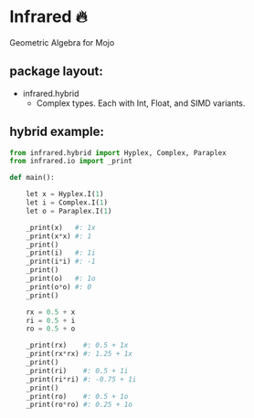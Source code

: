 # Infrared 🔥
Geometric Algebra for Mojo

## package layout:

- infrared.hybrid
  - Complex types. Each with Int, Float, and SIMD variants.


## hybrid example: 

```python
from infrared.hybrid import Hyplex, Complex, Paraplex
from infrared.io import _print

def main():

    let x = Hyplex.I(1)
    let i = Complex.I(1)
    let o = Paraplex.I(1)

    _print(x)   #: 1x
    _print(x*x) #: 1
    _print()
    _print(i)   #: 1i
    _print(i*i) #: -1
    _print()
    _print(o)   #: 1o
    _print(o*o) #: 0
    _print()

    rx = 0.5 + x
    ri = 0.5 + i
    ro = 0.5 + o

    _print(rx)    #: 0.5 + 1x
    _print(rx*rx) #: 1.25 + 1x
    _print()
    _print(ri)    #: 0.5 + 1i
    _print(ri*ri) #: -0.75 + 1i
    _print()
    _print(ro)    #: 0.5 + 1o
    _print(ro*ro) #: 0.25 + 1o
```
